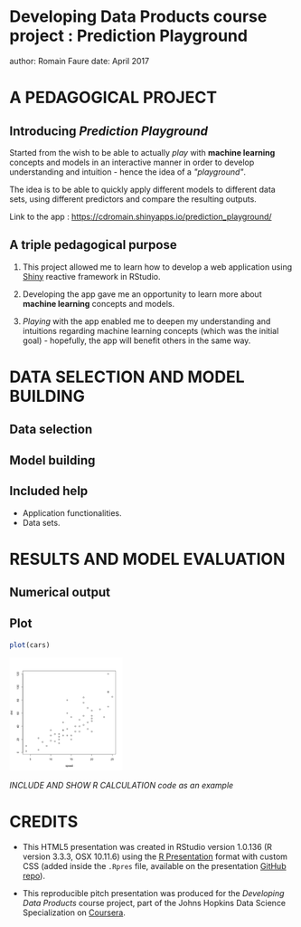 <style>

/* slide titles */
.reveal h3 { 
  font-size: 45px;
  color: black;
}

/* heading for slides with two hashes ## */
.reveal .slides section .slideContent h2 {
   font-size: 35px;
   font-weight: bold;
   color: #25679E;
}

/* ordered and unordered list styles */
.reveal ul {
    font-size: 25px;
    list-style-type: square;
}

.reveal ol {
    font-size: 25px;
    line-height: 0.2em;
}

.reveal p {
    font-size: 25px;
    list-style-type: square;
}


.reveal strong {
  #color: #25679E;
  color : black;
}

.reveal pre code {
  display: block; padding: 0.5em;
  font-size: 0.8em;
  line-height: 1.1em;
  background-color: white;
  overflow: visible;
  max-height: none;
  word-wrap: normal;
}

.reveal code {
  font-size: 1em;
  background-color: #f8f8f8;
  color : #b11d42;
}

.section .reveal h1 {
   font-size: 1.5em;
   line-height: 1.5em;     
}

.section .reveal p {
   font-size: 0.7em;
   line-height: 1.5em;     
}

.section .reveal .state-background {
   background: #25679E;
}

.reveal .controls div.navigate-left,
.reveal .controls div.navigate-left.enabled {
  border-right-color: #a9d4f8;
}

.reveal .controls div.navigate-right,
.reveal .controls div.navigate-right.enabled {
  border-left-color: #a9d4f8;
}

</style>

Developing Data Products course project : Prediction Playground
========================================================
author: Romain Faure
date: April 2017


A PEDAGOGICAL PROJECT
========================================================

## Introducing *Prediction Playground*

Started from the wish to be able to actually *play* with **machine learning** concepts and models in an interactive manner in order to develop understanding and intuition - hence the idea of a *"playground"*.     

The idea is to be able to quickly apply different models to different data sets, using different predictors and compare the resulting outputs.

Link to the app : https://cdromain.shinyapps.io/prediction_playground/

## A triple pedagogical purpose

1. This project allowed me to learn how to develop a web application using [Shiny](https://shiny.rstudio.com/) reactive framework in RStudio.</small>

2. Developing the app gave me an opportunity to learn more about **machine learning** concepts and models.

3. *Playing* with the app enabled me to deepen my understanding and intuitions regarding machine learning concepts (which was the initial goal) - hopefully, the app will benefit others in the same way.


DATA SELECTION AND MODEL BUILDING
========================================================

## Data selection

## Model building

## Included help
- Application functionalities.
- Data sets.


RESULTS AND MODEL EVALUATION
========================================================

## Numerical output

## Plot


```r
plot(cars)
```

<img src="index-figure/unnamed-chunk-1-1.png" title="plot of chunk unnamed-chunk-1" alt="plot of chunk unnamed-chunk-1" width="200" height="200" />

*INCLUDE AND SHOW R CALCULATION code as an example*


CREDITS
========================================================

- This HTML5 presentation was created in RStudio version 1.0.136 (R version 3.3.3, OSX 10.11.6) using the [R Presentation](https://support.rstudio.com/hc/en-us/articles/200486468-Authoring-R-Presentations) format with custom CSS (added inside the `.Rpres` file, available on the presentation [GitHub repo](https://github.com/cdromain/DevDataProd_ProjectPres)).

- This reproducible pitch presentation was produced for the *Developing Data Products* course project, part of the Johns Hopkins Data Science Specialization on [Coursera](http://coursera.org/).
